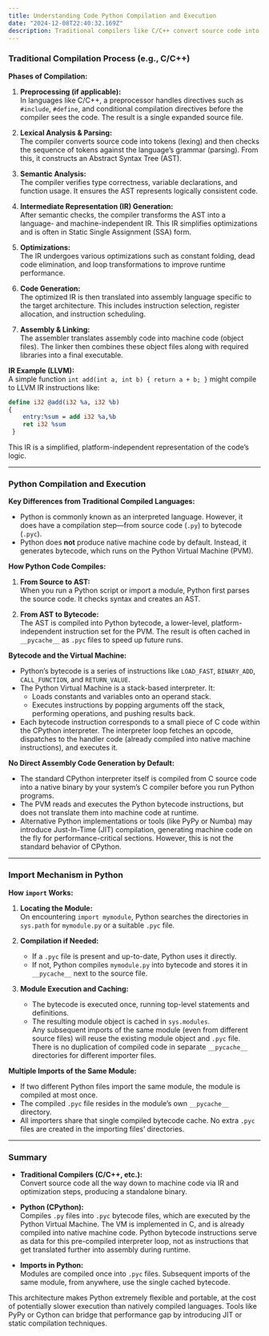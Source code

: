 ```yaml
---
title: Understanding Code Python Compilation and Execution
date: "2024-12-08T22:40:32.169Z"
description: Traditional compilers like C/C++ convert source code into optimized machine code for standalone executables, while Python compiles code into bytecode executed by the Python Virtual Machine (PVM). Python's flexibility comes from this portable, interpreted approach, with efficient module caching and optional performance boosts through JIT tools like PyPy.
---
```


### Traditional Compilation Process (e.g., C/C++)

**Phases of Compilation:**

1. **Preprocessing (if applicable):**  
    In languages like C/C++, a preprocessor handles directives such as `#include`, `#define`, and conditional compilation directives before the compiler sees the code. The result is a single expanded source file.
    
2. **Lexical Analysis & Parsing:**  
    The compiler converts source code into tokens (lexing) and then checks the sequence of tokens against the language’s grammar (parsing). From this, it constructs an Abstract Syntax Tree (AST).
    
3. **Semantic Analysis:**  
    The compiler verifies type correctness, variable declarations, and function usage. It ensures the AST represents logically consistent code.
    
4. **Intermediate Representation (IR) Generation:**  
    After semantic checks, the compiler transforms the AST into a language- and machine-independent IR. This IR simplifies optimizations and is often in Static Single Assignment (SSA) form.
    
5. **Optimizations:**  
    The IR undergoes various optimizations such as constant folding, dead code elimination, and loop transformations to improve runtime performance.
    
6. **Code Generation:**  
    The optimized IR is then translated into assembly language specific to the target architecture. This includes instruction selection, register allocation, and instruction scheduling.
    
7. **Assembly & Linking:**  
    The assembler translates assembly code into machine code (object files). The linker then combines these object files along with required libraries into a final executable.
    

**IR Example (LLVM):**  
A simple function `int add(int a, int b) { return a + b; }` might compile to LLVM IR instructions like:


```llvm
define i32 @add(i32 %a, i32 %b) 
{ 
    entry:%sum = add i32 %a,%b   
    ret i32 %sum 
 }
```

This IR is a simplified, platform-independent representation of the code’s logic.

---

### Python Compilation and Execution

**Key Differences from Traditional Compiled Languages:**

- Python is commonly known as an interpreted language. However, it does have a compilation step—from source code (`.py`) to bytecode (`.pyc`).
- Python does **not** produce native machine code by default. Instead, it generates bytecode, which runs on the Python Virtual Machine (PVM).

**How Python Code Compiles:**

1. **From Source to AST:**  
    When you run a Python script or import a module, Python first parses the source code. It checks syntax and creates an AST.
    
2. **From AST to Bytecode:**  
    The AST is compiled into Python bytecode, a lower-level, platform-independent instruction set for the PVM. The result is often cached in `__pycache__` as `.pyc` files to speed up future runs.
    

**Bytecode and the Virtual Machine:**

- Python’s bytecode is a series of instructions like `LOAD_FAST`, `BINARY_ADD`, `CALL_FUNCTION`, and `RETURN_VALUE`.
- The Python Virtual Machine is a stack-based interpreter. It:
    - Loads constants and variables onto an operand stack.
    - Executes instructions by popping arguments off the stack, performing operations, and pushing results back.
- Each bytecode instruction corresponds to a small piece of C code within the CPython interpreter. The interpreter loop fetches an opcode, dispatches to the handler code (already compiled into native machine instructions), and executes it.

**No Direct Assembly Code Generation by Default:**

- The standard CPython interpreter itself is compiled from C source code into a native binary by your system’s C compiler before you run Python programs.
- The PVM reads and executes the Python bytecode instructions, but does not translate them into machine code at runtime.
- Alternative Python implementations or tools (like PyPy or Numba) may introduce Just-In-Time (JIT) compilation, generating machine code on the fly for performance-critical sections. However, this is not the standard behavior of CPython.

---

### Import Mechanism in Python

**How `import` Works:**

1. **Locating the Module:**  
    On encountering `import mymodule`, Python searches the directories in `sys.path` for `mymodule.py` or a suitable `.pyc` file.
    
2. **Compilation if Needed:**
    
    - If a `.pyc` file is present and up-to-date, Python uses it directly.
    - If not, Python compiles `mymodule.py` into bytecode and stores it in `__pycache__` next to the source file.
3. **Module Execution and Caching:**
    
    - The bytecode is executed once, running top-level statements and definitions.
    - The resulting module object is cached in `sys.modules`.  
        Any subsequent imports of the same module (even from different source files) will reuse the existing module object and `.pyc` file. There is no duplication of compiled code in separate `__pycache__` directories for different importer files.

**Multiple Imports of the Same Module:**

- If two different Python files import the same module, the module is compiled at most once.
- The compiled `.pyc` file resides in the module’s own `__pycache__` directory.
- All importers share that single compiled bytecode cache. No extra `.pyc` files are created in the importing files’ directories.

---

### Summary

- **Traditional Compilers (C/C++, etc.):**  
    Convert source code all the way down to machine code via IR and optimization steps, producing a standalone binary.
    
- **Python (CPython):**  
    Compiles `.py` files into `.pyc` bytecode files, which are executed by the Python Virtual Machine. The VM is implemented in C, and is already compiled into native machine code. Python bytecode instructions serve as data for this pre-compiled interpreter loop, not as instructions that get translated further into assembly during runtime.
    
- **Imports in Python:**  
    Modules are compiled once into `.pyc` files. Subsequent imports of the same module, from anywhere, use the single cached bytecode.
    

This architecture makes Python extremely flexible and portable, at the cost of potentially slower execution than natively compiled languages. Tools like PyPy or Cython can bridge that performance gap by introducing JIT or static compilation techniques.
